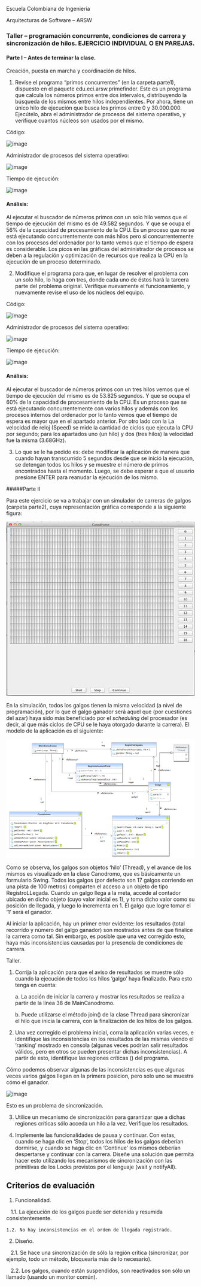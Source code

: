 Escuela Colombiana de Ingeniería

Arquitecturas de Software – ARSW

### Taller – programación concurrente, condiciones de carrera y sincronización de hilos. EJERCICIO INDIVIDUAL O EN PAREJAS.

#### Parte I – Antes de terminar la clase.

Creación, puesta en marcha y coordinación de hilos.

1. Revise el programa “primos concurrentes” (en la carpeta parte1), dispuesto en el paquete edu.eci.arsw.primefinder. Este es un programa que calcula los números primos entre dos intervalos, distribuyendo la búsqueda de los mismos entre hilos independientes. Por ahora, tiene un único hilo de ejecución que busca los primos entre 0 y 30.000.000. Ejecútelo, abra el administrador de procesos del sistema operativo, y verifique cuantos núcleos son usados por el mismo.

Código:

![image](https://user-images.githubusercontent.com/25957863/185159401-daf00445-416f-4a96-af39-8ba22032e6e9.png)

Administrador de procesos del sistema operativo:

![image](https://user-images.githubusercontent.com/25957863/185159442-5fabea7c-cfb2-4c3f-9a87-1790c26774f6.png)

Tiempo de ejecución:

![image](https://user-images.githubusercontent.com/25957863/185159501-99a8306a-c1db-4ed3-a452-9831dff28bc4.png)

#### Análisis:

Al ejecutar el buscador de números primos con un solo hilo vemos que el tiempo de ejecución del mismo es de 49.582 segundos. Y que se ocupa el 56% de la capacidad de procesamiento de la CPU. Es un proceso que no se está ejecutando concurrentemente con más hilos pero si concurrentemente con los procesos del ordenador por lo tanto vemos que el tiempo de espera es considerable. Los picos en las gráficas del administrador de procesos se deben a la regulación y optimización de recursos que realiza la CPU en la ejecución de un proceso determinado. 

2. Modifique el programa para que, en lugar de resolver el problema con un solo hilo, lo haga con tres, donde cada uno de éstos hará la tarcera parte del problema original. Verifique nuevamente el funcionamiento, y nuevamente revise el uso de los núcleos del equipo.

Código:

![image](https://user-images.githubusercontent.com/25957863/185159922-4f646a38-0983-4835-955e-06546e8a86e4.png)

Administrador de procesos del sistema operativo:

![image](https://user-images.githubusercontent.com/25957863/185160068-7db78479-86b7-480d-a04d-1b5b119faf16.png)

Tiempo de ejecución:

![image](https://user-images.githubusercontent.com/25957863/185160125-40bf4c3e-94ca-418a-92dd-4b179c9e23a7.png)

#### Análisis:

Al ejecutar el buscador de números primos con un tres hilos vemos que el tiempo de ejecución del mismo es de 53.825 segundos. Y que se ocupa el 60% de la capacidad de procesamiento de la CPU. Es un proceso que se está ejecutando concurrentemente con varios hilos y además con los procesos internos del ordenador por lo tanto vemos que el tiempo de espera es mayor que en el apartado anterior. Por otro lado con la La velocidad de reloj (Speed) se mide la cantidad de ciclos que ejecuta la CPU por segundo; para los apartados uno (un hilo) y dos (tres hilos) la velocidad fue la misma (3.68GHz).

3. Lo que se le ha pedido es: debe modificar la aplicación de manera que cuando hayan transcurrido 5 segundos desde que se inició la ejecución, se detengan todos los hilos y se muestre el número de primos encontrados hasta el momento. Luego, se debe esperar a que el usuario presione ENTER para reanudar la ejecución de los mismo.

#####Parte II 


Para este ejercicio se va a trabajar con un simulador de carreras de galgos (carpeta parte2), cuya representación gráfica corresponde a la siguiente figura:

![](./img/media/image1.png)

En la simulación, todos los galgos tienen la misma velocidad (a nivel de programación), por lo que el galgo ganador será aquel que (por cuestiones del azar) haya sido más beneficiado por el *scheduling* del
procesador (es decir, al que más ciclos de CPU se le haya otorgado durante la carrera). El modelo de la aplicación es el siguiente:

![](./img/media/image2.png)

Como se observa, los galgos son objetos ‘hilo’ (Thread), y el avance de los mismos es visualizado en la clase Canodromo, que es básicamente un formulario Swing. Todos los galgos (por defecto son 17 galgos corriendo en una pista de 100 metros) comparten el acceso a un objeto de tipo
RegistroLLegada. Cuando un galgo llega a la meta, accede al contador ubicado en dicho objeto (cuyo valor inicial es 1), y toma dicho valor como su posición de llegada, y luego lo incrementa en 1. El galgo que
logre tomar el ‘1’ será el ganador.

Al iniciar la aplicación, hay un primer error evidente: los resultados (total recorrido y número del galgo ganador) son mostrados antes de que finalice la carrera como tal. Sin embargo, es posible que una vez corregido esto, haya más inconsistencias causadas por la presencia de condiciones de carrera.

Taller.

1.  Corrija la aplicación para que el aviso de resultados se muestre
    sólo cuando la ejecución de todos los hilos ‘galgo’ haya finalizado.
    Para esto tenga en cuenta:

    a.  La acción de iniciar la carrera y mostrar los resultados se realiza a partir de la línea 38 de MainCanodromo.

    b.  Puede utilizarse el método join() de la clase Thread para sincronizar el hilo que inicia la carrera, con la finalización de los hilos de los galgos.

2.  Una vez corregido el problema inicial, corra la aplicación varias
    veces, e identifique las inconsistencias en los resultados de las
    mismas viendo el ‘ranking’ mostrado en consola (algunas veces
    podrían salir resultados válidos, pero en otros se pueden presentar
    dichas inconsistencias). A partir de esto, identifique las regiones
    críticas () del programa.
    
Cómo podemos observar algunas de las inconsistencias es que algunas veces varios galgos llegan en la primera posicion, pero solo uno se muestra cómo el ganador.
    
![image](https://user-images.githubusercontent.com/98135134/185421239-e88762e2-7418-47a9-ae03-a5a9d4f3e162.png)

Esto es un problema de sincronización.


3.  Utilice un mecanismo de sincronización para garantizar que a dichas
    regiones críticas sólo acceda un hilo a la vez. Verifique los
    resultados.

4.  Implemente las funcionalidades de pausa y continuar. Con estas,
    cuando se haga clic en ‘Stop’, todos los hilos de los galgos
    deberían dormirse, y cuando se haga clic en ‘Continue’ los mismos
    deberían despertarse y continuar con la carrera. Diseñe una solución que permita hacer esto utilizando los mecanismos de sincronización con las primitivas de los Locks provistos por el lenguaje (wait y notifyAll).


## Criterios de evaluación

1. Funcionalidad.

    1.1. La ejecución de los galgos puede ser detenida y resumida consistentemente.
    
    1.2. No hay inconsistencias en el orden de llegada registrado.
    
2. Diseño.   

    2.1. Se hace una sincronización de sólo la región crítica (sincronizar, por ejemplo, todo un método, bloquearía más de lo necesario).
    
    2.2. Los galgos, cuando están suspendidos, son reactivados son sólo un llamado (usando un monitor común).


